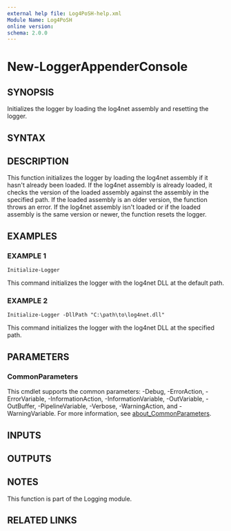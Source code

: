 ```yaml
---
external help file: Log4PoSH-help.xml
Module Name: Log4PoSH
online version:
schema: 2.0.0
---
```


# New-LoggerAppenderConsole

## SYNOPSIS
Initializes the logger by loading the log4net assembly and resetting the logger.

## SYNTAX

## DESCRIPTION
This function initializes the logger by loading the log4net assembly if it hasn't already been loaded.
If the log4net assembly is already loaded, it checks the version of the loaded assembly against the assembly in the specified path.
If the loaded assembly is an older version, the function throws an error.
If the log4net assembly isn't loaded or if the loaded assembly is the same version or newer, the function resets the logger.

## EXAMPLES

### EXAMPLE 1
```
Initialize-Logger
```

This command initializes the logger with the log4net DLL at the default path.

### EXAMPLE 2
```
Initialize-Logger -DllPath "C:\path\to\log4net.dll"
```

This command initializes the logger with the log4net DLL at the specified path.

## PARAMETERS

### CommonParameters
This cmdlet supports the common parameters: -Debug, -ErrorAction, -ErrorVariable, -InformationAction, -InformationVariable, -OutVariable, -OutBuffer, -PipelineVariable, -Verbose, -WarningAction, and -WarningVariable. For more information, see [about_CommonParameters](http://go.microsoft.com/fwlink/?LinkID=113216).

## INPUTS

## OUTPUTS

## NOTES
This function is part of the Logging module.

## RELATED LINKS
